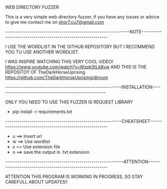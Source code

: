 WEB DIRECTORY FUZZER

This is a very simple web directory fuzzer, if you have any issues or advice to give me contact me on shor7.cu7@gmail.com

--------------------------------------------------------------NOTE-------------------------------------------------------------

I USE THE WORDLIST IN THE GITHUB REPOSITORY BUT I RECOMMEND YOU TU USE ANOTHER WORDLIST.

I WAS INSPIRE WATCHING THIS VERY COOL VIDEO! https://www.youtube.com/watch?v=WzpkStLk8vw AND THIS IS THE REPOSITOY OF TheDarkHorseUprising https://github.com/TheDarkHorseUprising/dirnum



----------------------------------------------------------INSTALLATION------------------------------------------------------

ONLY YOU NEED TO USE THIS FUZZER IS REQUEST LIBRARY 

- pip install -r requirements.txt

----------------------------------------------------------CHEATSHEET---------------------------------------------------------

- u ==> Insert url
- w ==> Use wordlist
- x == Use extension file
- o ==> save the output in .txt extension 

-----------------------------------------------------------ATTENTION---------------------------------------------------------

ATTENTION THIS PROGRAM IS WORKING IN PROGRESS, SO STAY CAREFULL ABOUT UPDATES!!
